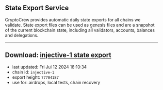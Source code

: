 ## State Export Service
CryptoCrew provides automatic daily state exports for all chains we validate. State export files can be used as genesis files and are a snapshot of the current blockchain state, including all validators, accounts, balances and delegations.

---
**Download: [injective-1 state export](https://dl-eu2.ccvalidators.com/SERVICE/injective/injective-1_export_77704187.json)**
---

- last updated: Fri Jul 12 2024 16:10:34
- chain id: `injective-1`
- export height: `77704187`
- use for: airdrops, local tests, chain recovery
